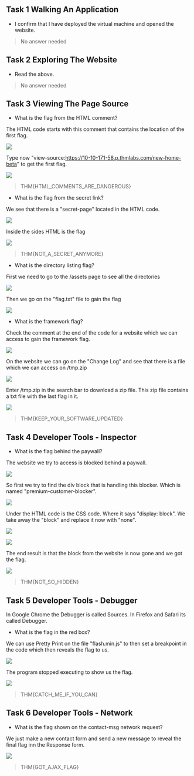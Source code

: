 
## Task 1 Walking An Application

- I confirm that I have deployed the virtual machine and opened the website.
> No answer needed

## Task 2 Exploring The Website

- Read the above.
> No answer needed

## Task 3 Viewing The Page Source

- What is the flag from the HTML comment?

The HTML code starts with this comment that contains the location of the first flag.

![](Attachments/first%20comment.png)

Type now "view-source:https://10-10-171-58.p.thmlabs.com/new-home-beta" to get the first flag.

![](Attachments/firstflag.png)
> THM{HTML_COMMENTS_ARE_DANGEROUS}

- What is the flag from the secret link?

We see that there is a "secret-page" located in the HTML code.

![](Attachments/secret%20site.png)

Inside the sides HTML is the flag

![](Attachments/flag2.png)

> THM{NOT_A_SECRET_ANYMORE}

- What is the directory listing flag?

First we need to go to the /assets page to see all the directories

![](Attachments/assets.png)

Then we go on the "flag.txt" file to gain the flag

![](Attachments/flag3.png)

- What is the framework flag?

Check the comment at the end of the code for a website which we can access to gain the framework flag.

![](Attachments/lastcomment.png)

On the website we can go on the "Change Log" and see that there is a file which we can access on /tmp.zip

![](Attachments/Changelog.png)


Enter /tmp.zip in the search bar to download a zip file. This zip file contains a txt file with the last flag in it.

![](Attachments/Final%20Flag.png)

> THM{KEEP_YOUR_SOFTWARE_UPDATED}

## Task 4 Developer Tools - Inspector

- What is the flag behind the paywall?

The website we try to access is blocked behind a paywall.

![](Attachments/website%20blocked.png)

So first we try to find the div block that is handling this blocker. Which is named "premium-customer-blocker".

![](Attachments/The%20premium%20button%20blocker.png)

Under the HTML code is the CSS code. Where it says "display: block". We take away the "block" and replace it now with "none".

![](Attachments/block.png)

![](Attachments/none.png)

The end result is that the block from the website is now gone and we got the flag.

![](Attachments/the%20flag%20after%20block.png)

> THM{NOT_SO_HIDDEN}


## Task 5 Developer Tools - Debugger


In Google Chrome the Debugger is called Sources.
In Firefox and Safari its called Debugger.

- What is the flag in the red box?

We can use Pretty Print on the file "flash.min.js" to then set a breakpoint in the code which then reveals the flag to us.

![](Attachments/setting%20breakpoint.png)

The program stopped executing to show us the flag.

![](Attachments/the%20flag%20with%20the%20breakpoint.png)


> THM{CATCH_ME_IF_YOU_CAN}


## Task 6 Developer Tools - Network


- What is the flag shown on the contact-msg network request?

We just make a new contact form and send a new message to reveal the final flag inn the Response form.

![](Attachments/finalflag%20network.png)

> THM{GOT_AJAX_FLAG}